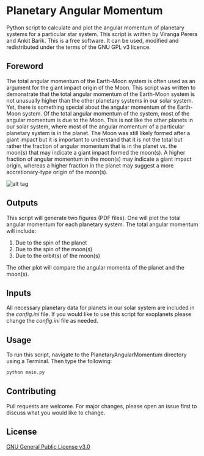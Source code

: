 # Planetary Angular Momentum

Python script to calculate and plot the angular momentum of planetary systems for a particular star system. This script is written by Viranga Perera and Ankit Barik. This is a free software. It can be used, modified and redistributed under the terms of the GNU GPL v3 licence.

## Foreword
The total angular momentum of the Earth-Moon system is often used as an argument for the giant impact origin of the Moon. This script was written to demonstrate that the total angular momentum of the Earth-Moon system is not unusually higher than the other planetary systems in our solar system. Yet, there is something special about the angular momentum of the Earth-Moon system. Of the total angular momentum of the system, most of the angular momentum is due to the Moon. This is not like the other planets in our solar system, where most of the angular momentum of a particular planetary system is in the planet. The Moon was still likely formed after a giant impact but it is important to understand that it is not the total but rather the fraction of angular momentum that is in the planet vs. the moon(s) that may indicate a giant impact formed the moon(s). A higher fraction of angular momentum in the moon(s) may indicate a giant impact origin, whereas a higher fraction in the planet may suggest a more accretionary-type origin of the moon(s).

![alt tag](https://raw.github.com/magic-sph/magic/master/doc/sphinx/.themes/magic/static/logo.png)

## Outputs
This script will generate two figures (PDF files). One will plot the total angular momentum for each planetary system. The total angular momentum will include: 
1. Due to the spin of the planet
2. Due to the spin of the moon(s)
3. Due to the orbit(s) of the moon(s)

The other plot will compare the angular momenta of the planet and the moon(s).

## Inputs
All necessary planetary data for planets in our solar system are included in the *config.ini* file. If you would like to use this script for exoplanets please change the *config.ini* file as needed.

## Usage
To run this script, navigate to the PlanetaryAngularMomentum directory using a Terminal. Then type the following:
```bash
python main.py
```

## Contributing
Pull requests are welcome. For major changes, please open an issue first to discuss what you would like to change.

## License
[GNU General Public License v3.0](http://www.gnu.org/licenses/gpl-3.0.en.html)
